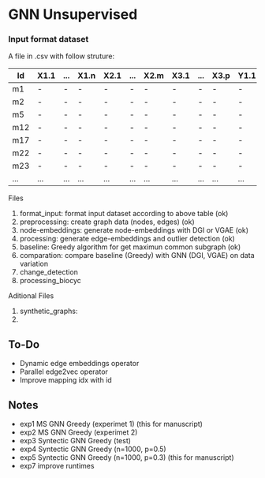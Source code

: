 # GNN Unsupervised

### Input format dataset
A file in .csv with follow struture:

| Id  | X1.1 | ... | X1.n | X2.1 | ... | X2.m | X3.1 | ... | X3.p | Y1.1 | ... | Y1.q | Y2.1 | ... | Y2.r | Y3.1 | ... | Y3.s |
| --- | --- | --- | --- | --- | --- | --- | --- | --- | --- | --- | --- | --- | --- | --- | --- | --- | --- | --- |
| m1 | - | - | - | - | - | - | - | - | - | - | - | - | - | - | - | - | - | - |
| m2 | - | - | - | - | - | - | - | - | - | - | - | - | - | - | - | - | - | - |
| m5 | - | - | - | - | - | - | - | - | - | - | - | - | - | - | - | - | - | - |
| m12 | - | - | - | - | - | - | - | - | - | - | - | - | - | - | - | - | - | - |
| m17 | - | - | - | - | - | - | - | - | - | - | - | - | - | - | - | - | - | - |
| m22 | - | - | - | - | - | - | - | - | - | - | - | - | - | - | - | - | - | - |
| m23 | - | - | - | - | - | - | - | - | - | - | - | - | - | - | - | - | - | - |
| ... | ... | ... | ... |... | ... | ... | ... | ... | ... | ... | ... | ... | ... | ... | ... | ... | ... | ... |

Files


1. format_input: format input dataset according to above table (ok)
2. preprocessing: create graph data (nodes, edges) (ok)
3. node-embeddings: generate node-embeddings with DGI or VGAE (ok)
4. processing: generate edge-embeddings and outlier detection (ok)
5. baseline: Greedy algorithm for get maximun common subgraph (ok)
6. comparation: compare baseline (Greedy) with GNN (DGI, VGAE) on data variation
7. change_detection
8. processing_biocyc

Aditional Files
1. synthetic_graphs:
3. 
## To-Do
- Dynamic edge embeddings operator
- Parallel edge2vec operator
- Improve mapping idx with id

## Notes
- exp1 MS GNN Greedy (experimet 1) (this for manuscript)
- exp2 MS GNN Greedy (experimet 2)
- exp3 Syntectic GNN Greedy (test)
- exp4 Syntectic GNN Greedy (n=1000, p=0.5)
- exp5 Syntectic GNN Greedy (n=1000, p=0.3) (this for manuscript)
- exp7 improve runtimes